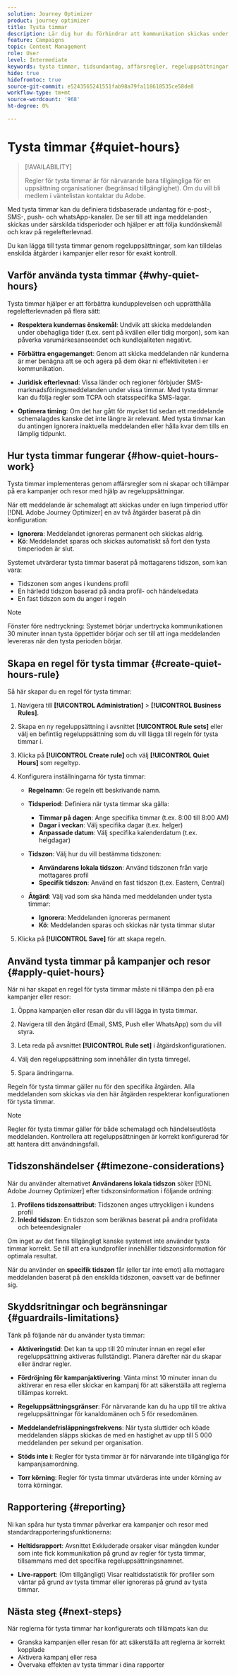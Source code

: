 ```yaml
---
solution: Journey Optimizer
product: journey optimizer
title: Tysta timmar
description: Lär dig hur du förhindrar att kommunikation skickas under vissa perioder med regler för tysta timmar
feature: Campaigns
topic: Content Management
role: User
level: Intermediate
keywords: tysta timmar, tidsundantag, affärsregler, regeluppsättningar, schema, kampanjer
hide: true
hidefromtoc: true
source-git-commit: e5243565241551fab98a79fa118618535ce58de8
workflow-type: tm+mt
source-wordcount: '968'
ht-degree: 0%

---
```


# Tysta timmar {#quiet-hours}

>[!AVAILABILITY]
>
>Regler för tysta timmar är för närvarande bara tillgängliga för en uppsättning organisationer (begränsad tillgänglighet). Om du vill bli medlem i väntelistan kontaktar du Adobe.

Med tysta timmar kan du definiera tidsbaserade undantag för e-post-, SMS-, push- och whatsApp-kanaler. De ser till att inga meddelanden skickas under särskilda tidsperioder och hjälper er att följa kundönskemål och krav på regelefterlevnad.

Du kan lägga till tysta timmar genom regeluppsättningar, som kan tilldelas enskilda åtgärder i kampanjer eller resor för exakt kontroll.

## Varför använda tysta timmar {#why-quiet-hours}

Tysta timmar hjälper er att förbättra kundupplevelsen och upprätthålla regelefterlevnaden på flera sätt:

* **Respektera kundernas önskemål**: Undvik att skicka meddelanden under obehagliga tider (t.ex. sent på kvällen eller tidig morgon), som kan påverka varumärkesanseendet och kundlojaliteten negativt.

* **Förbättra engagemanget**: Genom att skicka meddelanden när kunderna är mer benägna att se och agera på dem ökar ni effektiviteten i er kommunikation.

* **Juridisk efterlevnad**: Vissa länder och regioner förbjuder SMS-marknadsföringsmeddelanden under vissa timmar. Med tysta timmar kan du följa regler som TCPA och statsspecifika SMS-lagar.

* **Optimera timing**: Om det har gått för mycket tid sedan ett meddelande schemalagdes kanske det inte längre är relevant. Med tysta timmar kan du antingen ignorera inaktuella meddelanden eller hålla kvar dem tills en lämplig tidpunkt.

## Hur tysta timmar fungerar {#how-quiet-hours-work}

Tysta timmar implementeras genom affärsregler som ni skapar och tillämpar på era kampanjer och resor med hjälp av regeluppsättningar.

När ett meddelande är schemalagt att skickas under en lugn timperiod utför [!DNL Adobe Journey Optimizer] en av två åtgärder baserat på din konfiguration:

* **Ignorera**: Meddelandet ignoreras permanent och skickas aldrig.
* **Kö**: Meddelandet sparas och skickas automatiskt så fort den tysta timperioden är slut.

Systemet utvärderar tysta timmar baserat på mottagarens tidszon, som kan vara:

* Tidszonen som anges i kundens profil
* En härledd tidszon baserad på andra profil- och händelsedata
* En fast tidszon som du anger i regeln

>[!NOTE]
>
>Fönster före nedtryckning: Systemet börjar undertrycka kommunikationen 30 minuter innan tysta öppettider börjar och ser till att inga meddelanden levereras när den tysta perioden börjar.

## Skapa en regel för tysta timmar {#create-quiet-hours-rule}

Så här skapar du en regel för tysta timmar:

1. Navigera till **[!UICONTROL Administration]** > **[!UICONTROL Business Rules]**.

1. Skapa en ny regeluppsättning i avsnittet **[!UICONTROL Rule sets]** eller välj en befintlig regeluppsättning som du vill lägga till regeln för tysta timmar i.

1. Klicka på **[!UICONTROL Create rule]** och välj **[!UICONTROL Quiet Hours]** som regeltyp.

1. Konfigurera inställningarna för tysta timmar:

   * **Regelnamn**: Ge regeln ett beskrivande namn.

   * **Tidsperiod**: Definiera när tysta timmar ska gälla:
      * **Timmar på dagen**: Ange specifika timmar (t.ex. 8:00 till 8:00 AM)
      * **Dagar i veckan**: Välj specifika dagar (t.ex. helger)
      * **Anpassade datum**: Välj specifika kalenderdatum (t.ex. helgdagar)

   * **Tidszon**: Välj hur du vill bestämma tidszonen:
      * **Användarens lokala tidszon**: Använd tidszonen från varje mottagares profil
      * **Specifik tidszon**: Använd en fast tidszon (t.ex. Eastern, Central)

   * **Åtgärd**: Välj vad som ska hända med meddelanden under tysta timmar:
      * **Ignorera**: Meddelanden ignoreras permanent
      * **Kö**: Meddelanden sparas och skickas när tysta timmar slutar

1. Klicka på **[!UICONTROL Save]** för att skapa regeln.

## Använd tysta timmar på kampanjer och resor {#apply-quiet-hours}

När ni har skapat en regel för tysta timmar måste ni tillämpa den på era kampanjer eller resor:

1. Öppna kampanjen eller resan där du vill lägga in tysta timmar.

1. Navigera till den åtgärd (Email, SMS, Push eller WhatsApp) som du vill styra.

1. Leta reda på avsnittet **[!UICONTROL Rule set]** i åtgärdskonfigurationen.

1. Välj den regeluppsättning som innehåller din tysta timregel.

1. Spara ändringarna.

Regeln för tysta timmar gäller nu för den specifika åtgärden. Alla meddelanden som skickas via den här åtgärden respekterar konfigurationen för tysta timmar.

>[!NOTE]
>
>Regler för tysta timmar gäller för både schemalagd och händelseutlösta meddelanden. Kontrollera att regeluppsättningen är korrekt konfigurerad för att hantera ditt användningsfall.

## Tidszonshändelser {#timezone-considerations}

När du använder alternativet **Användarens lokala tidszon** söker [!DNL Adobe Journey Optimizer] efter tidszonsinformation i följande ordning:

1. **Profilens tidszonsattribut**: Tidszonen anges uttryckligen i kundens profil
2. **Inledd tidszon**: En tidszon som beräknas baserat på andra profildata och beteendesignaler

Om inget av det finns tillgängligt kanske systemet inte använder tysta timmar korrekt. Se till att era kundprofiler innehåller tidszonsinformation för optimala resultat.

När du använder en **specifik tidszon** får (eller tar inte emot) alla mottagare meddelanden baserat på den enskilda tidszonen, oavsett var de befinner sig.

## Skyddsritningar och begränsningar {#guardrails-limitations}

Tänk på följande när du använder tysta timmar:

* **Aktiveringstid**: Det kan ta upp till 20 minuter innan en regel eller regeluppsättning aktiveras fullständigt. Planera därefter när du skapar eller ändrar regler.

* **Fördröjning för kampanjaktivering**: Vänta minst 10 minuter innan du aktiverar en resa eller skickar en kampanj för att säkerställa att reglerna tillämpas korrekt.

* **Regeluppsättningsgränser**: För närvarande kan du ha upp till tre aktiva regeluppsättningar för kanaldomänen och 5 för resedomänen.

* **Meddelandefrisläppningsfrekvens**: När tysta sluttider och köade meddelanden släpps skickas de med en hastighet av upp till 5 000 meddelanden per sekund per organisation.

* **Stöds inte i**: Regler för tysta timmar är för närvarande inte tillgängliga för kampanjsamordning.

* **Torr körning**: Regler för tysta timmar utvärderas inte under körning av torra körningar.

## Rapportering {#reporting}

Ni kan spåra hur tysta timmar påverkar era kampanjer och resor med standardrapporteringsfunktionerna:

* **Heltidsrapport**: Avsnittet Exkluderade orsaker visar mängden kunder som inte fick kommunikation på grund av regler för tysta timmar, tillsammans med det specifika regeluppsättningsnamnet.

* **Live-rapport**: (Om tillgängligt) Visar realtidsstatistik för profiler som väntar på grund av tysta timmar eller ignoreras på grund av tysta timmar.

## Nästa steg {#next-steps}

När reglerna för tysta timmar har konfigurerats och tillämpats kan du:

* Granska kampanjen eller resan för att säkerställa att reglerna är korrekt kopplade
* Aktivera kampanj eller resa
* Övervaka effekten av tysta timmar i dina rapporter

